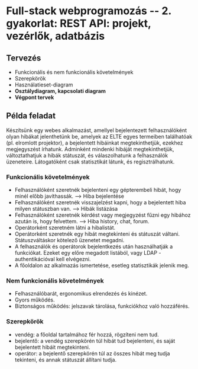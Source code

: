 # Full-stack webprogramozás -- 2. gyakorlat: REST API: projekt, vezérlők, adatbázis

## Tervezés

- Funkcionális és nem funkcionális követelmények
- Szerepkörök
- Használatieset-diagram
- **Osztálydiagram, kapcsolati diagram**
- **Végpont tervek**

## Példa feladat

Készítsünk egy webes alkalmazást, amellyel bejelentezett felhasználóként olyan hibákat jelenthetünk be, amelyek az ELTE egyes termeiben találhatóak (pl. elromlott projektor), a bejelentett hibáinkat megtekinthetjük, ezekhez megjegyszést írhatunk. Adminként mindenki hibáját megtekinthetjük, változtathatjuk a hibák státuszát, és válaszolhatunk a felhasználók üzeneteire. Látogatóként csak statisztikát látunk, és regisztrálhatunk.

### Funkcionális követelmények

- Felhasználóként szeretnék bejelenteni egy gépterembeli hibát, hogy minél előbb javíthassák. --> Hiba bejelentése
- Felhasználóként szeretnék visszajelzést kapni, hogy a bejelentett hiba milyen státuszban van. --> Hibák listázása
- Felhasználóként szeretnék kérdést vagy megjegyzést fűzni egy hibához azután is, hogy felvettem. --> Hiba history, chat, forum.
- Operátorként szeretném látni a hibalistát.
- Operátorként szeretnék egy hibát megtekinteni és státuszát váltani. Státuszváltáskor kötelező üzenetet megadni.
- A felhasználók és operátorok bejelentkezés után használhatják a funkciókat. Ezeket egy előre megadott listából, vagy LDAP - authentikációval kell elvégezni.
- A főoldalon az alkalmazás ismertetése, esetleg statisztikák jelenik meg.

### Nem funkcionális követelmények

- Felhasználóbarát, ergonomikus elrendezés és kinézet.
- Gyors működés.
- Biztonságos működés: jelszavak tárolása, funkciókhoz való hozzáférés.

### Szerepkörök

- vendég: a főoldal tartalmához fér hozzá, rögzíteni nem tud.
- bejelentő: a vendég szerepkörén túl hibát tud bejelenteni, és saját bejelentett hibáit megtekinteni.
- operátor: a bejelentő szerepkörén túl az összes hibát meg tudja tekinteni, és annak státuszát állítani tudja.

